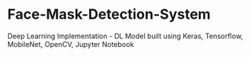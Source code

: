 # Face-Mask-Detection-System
Deep Learning Implementation - DL Model built using Keras, Tensorflow, MobileNet, OpenCV, Jupyter Notebook
